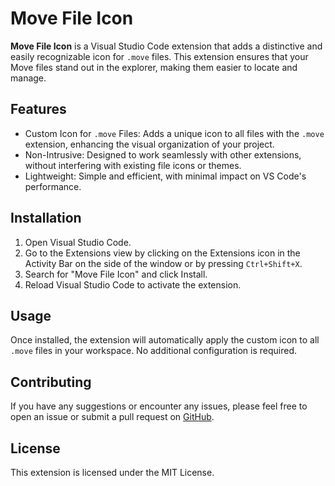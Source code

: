 # Move File Icon

**Move File Icon** is a Visual Studio Code extension that adds a distinctive and easily recognizable icon for `.move` files. This extension ensures that your Move files stand out in the explorer, making them easier to locate and manage.

## Features

- Custom Icon for `.move` Files: Adds a unique icon to all files with the `.move` extension, enhancing the visual organization of your project.
- Non-Intrusive: Designed to work seamlessly with other extensions, without interfering with existing file icons or themes.
- Lightweight: Simple and efficient, with minimal impact on VS Code's performance.

## Installation

1. Open Visual Studio Code.
2. Go to the Extensions view by clicking on the Extensions icon in the Activity Bar on the side of the window or by pressing `Ctrl+Shift+X`.
3. Search for "Move File Icon" and click Install.
4. Reload Visual Studio Code to activate the extension.

## Usage

Once installed, the extension will automatically apply the custom icon to all `.move` files in your workspace. No additional configuration is required.

## Contributing

If you have any suggestions or encounter any issues, please feel free to open an issue or submit a pull request on [GitHub](https://github.com/your-repo/move-icons).

## License

This extension is licensed under the MIT License.
